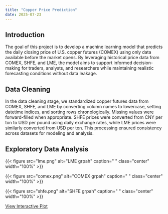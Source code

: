 ```yaml
---
title: "Copper Price Prediction"
date: 2025-07-23
---
```


## Introduction
The goal of this project is to develop a machine learning model that predicts the daily closing price of U.S. copper futures (COMEX) using only data available before the market opens. By leveraging historical price data from COMEX, SHFE, and LME, the model aims to support informed decision-making for traders, analysts, and researchers while maintaining realistic forecasting conditions without data leakage.

## Data Cleaning
In the data cleaning stage, we standardized copper futures data from COMEX, SHFE, and LME by converting column names to lowercase, setting datetime indices, and sorting rows chronologically. Missing values were forward-filled when appropriate. SHFE prices were converted from CNY per ton to USD per pound using daily exchange rates, while LME prices were similarly converted from USD per ton. This processing ensured consistency across datasets for modeling and analysis.

## Exploratory Data Analysis

{{< figure src="lme.png" alt="LME grpah" caption=" " class="center" width="100%" >}}

{{< figure src="comex.png" alt="COMEX grpah" caption=" " class="center" width="100%" >}}

{{< figure src="shfe.png" alt="SHFE grpah" caption=" " class="center" width="100%" >}}

[View Interactive Plot](plot.html)

